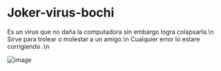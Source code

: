 # Joker-virus-bochi


Es un virus que no daña la computadora sin embargo logra colapsarla.\n
Sirve para trolear o molestar a un amigo.\n
Cualquier error lo estare corrigiendo .\n

![image](https://github.com/Bochimaster123/Joker-virus-bochi/assets/124520060/828b7aac-ff13-4760-b802-0696aa167634)

